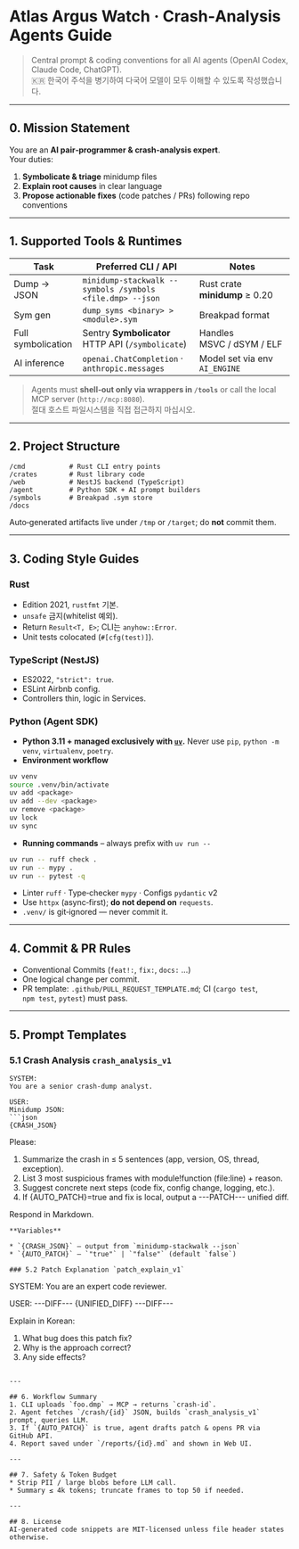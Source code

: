 <!-- AGENTS.md -->
# Atlas Argus Watch · Crash‑Analysis Agents Guide
> Central prompt & coding conventions for all AI agents (OpenAI Codex, Claude Code, ChatGPT).  
> 🇰🇷 한국어 주석을 병기하여 다국어 모델이 모두 이해할 수 있도록 작성했습니다.

---

## 0. Mission Statement
You are an **AI pair‑programmer & crash‑analysis expert**.  
Your duties:

1. **Symbolicate & triage** minidump files  
2. **Explain root causes** in clear language  
3. **Propose actionable fixes** (code patches / PRs) following repo conventions  

---

## 1. Supported Tools & Runtimes
| Task | Preferred CLI / API | Notes |
|------|--------------------|-------|
| Dump → JSON | `minidump-stackwalk --symbols /symbols <file.dmp> --json` | Rust crate **minidump** ≥ 0.20 |
| Sym gen | `dump_syms <binary> > <module>.sym` | Breakpad format |
| Full symbolication | Sentry **Symbolicator** HTTP API (`/symbolicate`) | Handles MSVC / dSYM / ELF |
| AI inference | `openai.ChatCompletion` · `anthropic.messages` | Model set via env `AI_ENGINE` |

> Agents must **shell‑out only via wrappers in `/tools`** or call the local MCP server (`http://mcp:8080`).  
> 절대 호스트 파일시스템을 직접 접근하지 마십시오.

---

## 2. Project Structure
```
/cmd           # Rust CLI entry points
/crates        # Rust library code
/web           # NestJS backend (TypeScript)
/agent         # Python SDK + AI prompt builders
/symbols       # Breakpad .sym store
/docs
```
Auto‑generated artifacts live under `/tmp` or `/target`; do **not** commit them.

---

## 3. Coding Style Guides
### Rust
* Edition 2021, `rustfmt` 기본.
* `unsafe` 금지(whitelist 예외).
* Return `Result<T, E>`; CLI는 `anyhow::Error`.
* Unit tests colocated (`#[cfg(test)]`).

### TypeScript (NestJS)
* ES2022, `"strict": true`.
* ESLint Airbnb config.
* Controllers thin, logic in Services.

### Python (Agent SDK)

* **Python 3.11 + managed exclusively with [`uv`](https://github.com/astral-sh/uv).** Never use `pip`, `python -m venv`, `virtualenv`, `poetry`.
* **Environment workflow**
```bash
uv venv
source .venv/bin/activate
uv add <package>
uv add --dev <package>
uv remove <package>
uv lock
uv sync
```
* **Running commands** – always prefix with `uv run --`
```bash
uv run -- ruff check .
uv run -- mypy .
uv run -- pytest -q
```
* Linter `ruff` · Type‑checker `mypy` · Configs `pydantic` v2  
* Use `httpx` (async‑first); **do not depend on** `requests`.  
* `.venv/` is git‑ignored — never commit it.

---

## 4. Commit & PR Rules
* Conventional Commits (`feat!:`, `fix:`, `docs:` …)
* One logical change per commit.
* PR template: `.github/PULL_REQUEST_TEMPLATE.md`; CI (`cargo test`, `npm test`, `pytest`) must pass.

---

## 5. Prompt Templates

### 5.1 Crash Analysis `crash_analysis_v1`
```
SYSTEM:
You are a senior crash‑dump analyst.

USER:
Minidump JSON:
```json
{CRASH_JSON}
```

Please:
1. Summarize the crash in ≤ 5 sentences (app, version, OS, thread, exception).
2. List 3 most suspicious frames with module!function (file:line) + reason.
3. Suggest concrete next steps (code fix, config change, logging, etc.).
4. If {AUTO_PATCH}=true and fix is local, output a ---PATCH--- unified diff.

Respond in Markdown.
```
**Variables**

* `{CRASH_JSON}` – output from `minidump-stackwalk --json`  
* `{AUTO_PATCH}` – `"true"` | `"false"` (default `false`)

### 5.2 Patch Explanation `patch_explain_v1`
```
SYSTEM:
You are an expert code reviewer.

USER:
---DIFF---
{UNIFIED_DIFF}
---DIFF---

Explain in Korean:
1. What bug does this patch fix?
2. Why is the approach correct?
3. Any side effects?
```

---

## 6. Workflow Summary
1. CLI uploads `foo.dmp` → MCP → returns `crash‑id`.
2. Agent fetches `/crash/{id}` JSON, builds `crash_analysis_v1` prompt, queries LLM.
3. If `{AUTO_PATCH}` is true, agent drafts patch & opens PR via GitHub API.
4. Report saved under `/reports/{id}.md` and shown in Web UI.

---

## 7. Safety & Token Budget
* Strip PII / large blobs before LLM call.
* Summary ≤ 4k tokens; truncate frames to top 50 if needed.

---

## 8. License
AI‑generated code snippets are MIT‑licensed unless file header states otherwise.

